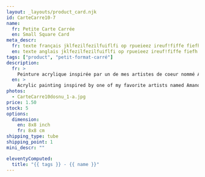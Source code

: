 ```yaml
---
layout: _layouts/product_card.njk
id: CarteCarre10-7
name: 
  fr: Petite Carte Carrée
  en: Small Square Card
meta_descr:
  fr: texte français jklfezilfezilfuiflfi op rpueieez ireuf!fiffe fiefh hfhslfhsfh dfhds fdsfdsifdshfids
  en: texte anglais jklfezilfezilfuiflfi op rpueieez ireuf!fiffe fiefh hfhslfhsfh dfhds fdsfdsifdshfids
tags: ["product", "petit-format-carré"]
description: 
  fr: > 
    Peinture acrylique inspirée par un de mes artistes de coeur nommé Amano Yoshitaka, en apposant les traits de ce couple à l'encre de chine, contrastant avec le fond coloré. 
  en: >
    Acrylic painting inspired by one of my favorite artists named Amano Yoshitaka, applying the features of this couple in Indian ink, contrasting with the colored background.
photos:
  - CarteCarre10dosnu_1-a.jpg
price: 1.50
stock: 5
options:
  dimension:
    en: 8x8 inch
    fr: 8x8 cm
shipping_type: tube
shipping_point: 1 
mini_descr: ""

eleventyComputed:
  title: "{{ tags }} - {{ name }}"
---
```

